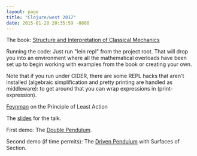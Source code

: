 ```yaml
---
layout: page
title: "Clojure/west 2017"
date: 2015-01-28 20:35:59 -0800
---
```


The book: [Structure and Interpretation of Classical Mechanics][SICM]

Running the code: Just run "lein repl" from the project root. That will drop
you into an environment where all the mathematical overloads have been set up
to begin working with examples from the book or creating your own.

Note that if you run under CIDER, there are some REPL hacks that
aren't installed (algebraic simplification and pretty printing are
handled as middleware): to get around that you can wrap expressions in
(print-expression).

[Feynman][Feynman] on the Principle of Least Action

The [slides][slides] for the talk.

First demo: The [Double Pendulum].

Second demo (if time permits): The [Driven Pendulum] with Surfaces of Section.

[SICM]: https://mitpress.mit.edu/sites/default/files/titles/content/sicm_edition_2/book.html
[Feynman]: http://www.feynmanlectures.caltech.edu/II_19.html
[Double Pendulum]: http://blog.littleredcomputer.net/math/js/2017/02/11/double-pendulum.html
[Driven Pendulum]: http://blog.littleredcomputer.net/math/js/2017/02/09/driven-pendulum.html
[slides]: Physics%20in%20Clojure%2016x9.key
